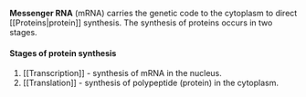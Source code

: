 **Messenger RNA** (mRNA) carries the genetic code to the cytoplasm to direct [[Proteins|protein]] synthesis. The synthesis of proteins occurs in two stages.

#### Stages of protein synthesis
1. [[Transcription]] - synthesis of mRNA in the nucleus.
2. [[Translation]] - synthesis of polypeptide (protein) in the cytoplasm.


